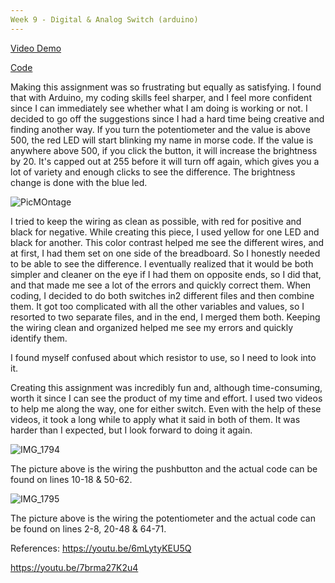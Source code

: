 ```yaml
---
Week 9 - Digital & Analog Switch (arduino)
---
```


[Video Demo](https://youtu.be/Z4Zq916oZ88)

[Code](https://www.codepile.net/pile/yO7kDxOz)

Making this assignment was so frustrating but equally as satisfying. I found that with Arduino, my coding skills feel sharper, and I feel more confident since I can immediately see whether what I am doing is working or not. I decided to go off the suggestions since I had a hard time being creative and finding another way. If you turn the potentiometer and the value is above 500, the red LED will start blinking my name in morse code. If the value is anywhere above 500, if you click the button, it will increase the brightness by 20. It's capped out at 255 before it will turn off again, which gives you a lot of variety and enough clicks to see the difference. The brightness change is done with the blue led.

![PicMOntage](https://user-images.githubusercontent.com/98391104/161433480-7b37fdda-6360-4112-abc7-6bce2aa799ab.jpeg)

I tried to keep the wiring as clean as possible, with red for positive and black for negative. While creating this piece, I used yellow for one LED and black for another. This color contrast helped me see the different wires, and at first, I had them set on one side of the breadboard. So I honestly needed to be able to see the difference. I eventually realized that it would be both simpler and cleaner on the eye if I had them on opposite ends, so I did that, and that made me see a lot of the errors and quickly correct them. When coding, I decided to do both switches in2 different files and then combine them. It got too complicated with all the other variables and values, so I resorted to two separate files, and in the end, I merged them both. Keeping the wiring clean and organized helped me see my errors and quickly identify them.

I found myself confused about which resistor to use, so I need to look into it.

Creating this assignment was incredibly fun and, although time-consuming, worth it since I can see the product of my time and effort. I used two videos to help me along the way, one for either switch. Even with the help of these videos, it took a long while to apply what it said in both of them. It was harder than I expected, but I look forward to doing it again. 

![IMG_1794](https://user-images.githubusercontent.com/98391104/161433787-1ddd8c41-d242-4ef3-8a18-d485607eb1eb.jpg)


The picture above is the wiring the pushbutton and the actual code can be found on lines 10-18 & 50-62. 

![IMG_1795](https://user-images.githubusercontent.com/98391104/161433808-54af1ccb-3f14-4083-9c59-91ed7daede63.jpg)


The picture above is the wiring the potentiometer and the actual code can be found on lines 2-8, 20-48 & 64-71. 

References:
https://youtu.be/6mLytyKEU5Q

https://youtu.be/7brma27K2u4
